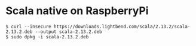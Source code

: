 # Scala native on RaspberryPi

```
$ curl --insecure https://downloads.lightbend.com/scala/2.13.2/scala-2.13.2.deb --output scala-2.13.2.deb
$ sudo dpkg -i scala-2.13.2.deb 
```
